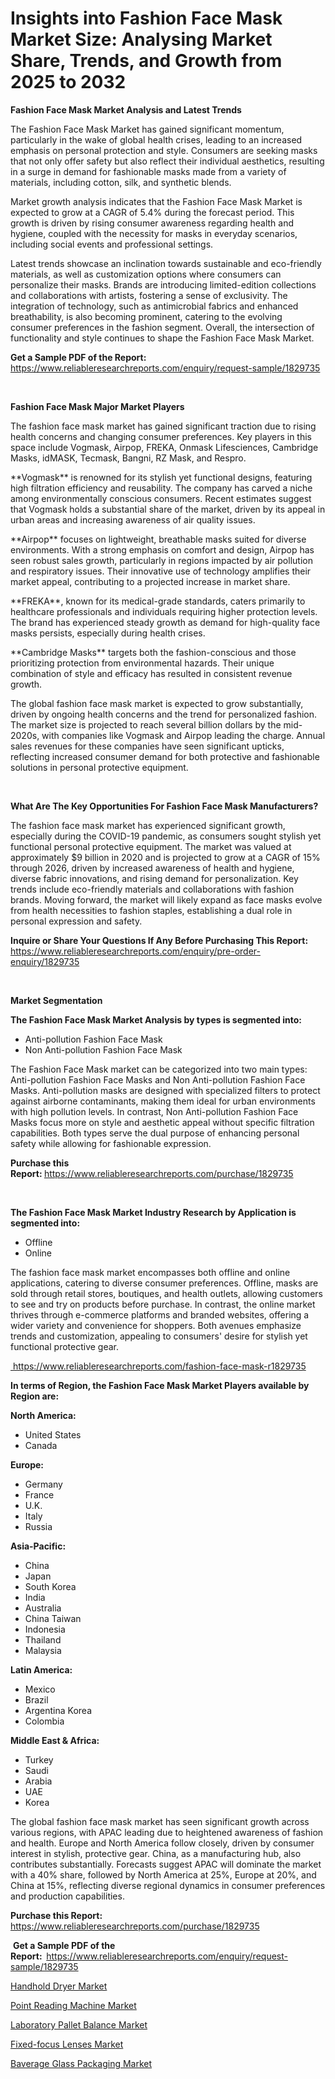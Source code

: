 <p><h1>Insights into Fashion Face Mask Market Size: Analysing Market Share, Trends, and Growth from 2025 to 2032</h1></p><p><strong>Fashion Face Mask Market Analysis and Latest Trends</strong></p>
<p><p>The Fashion Face Mask Market has gained significant momentum, particularly in the wake of global health crises, leading to an increased emphasis on personal protection and style. Consumers are seeking masks that not only offer safety but also reflect their individual aesthetics, resulting in a surge in demand for fashionable masks made from a variety of materials, including cotton, silk, and synthetic blends. </p><p>Market growth analysis indicates that the Fashion Face Mask Market is expected to grow at a CAGR of 5.4% during the forecast period. This growth is driven by rising consumer awareness regarding health and hygiene, coupled with the necessity for masks in everyday scenarios, including social events and professional settings. </p><p>Latest trends showcase an inclination towards sustainable and eco-friendly materials, as well as customization options where consumers can personalize their masks. Brands are introducing limited-edition collections and collaborations with artists, fostering a sense of exclusivity. The integration of technology, such as antimicrobial fabrics and enhanced breathability, is also becoming prominent, catering to the evolving consumer preferences in the fashion segment. Overall, the intersection of functionality and style continues to shape the Fashion Face Mask Market.</p></p>
<p><strong>Get a Sample PDF of the Report:&nbsp;</strong> <a href="https://www.reliableresearchreports.com/enquiry/request-sample/1829735?utm_campaign=83&utm_medium=2&utm_source=Github&utm_content=ia&utm_term=05042025&utm_id=fashion-face-mask">https://www.reliableresearchreports.com/enquiry/request-sample/1829735</a></p>
<p>&nbsp;</p>
<p><strong>Fashion Face Mask Major Market Players</strong></p>
<p><p>The fashion face mask market has gained significant traction due to rising health concerns and changing consumer preferences. Key players in this space include Vogmask, Airpop, FREKA, Onmask Lifesciences, Cambridge Masks, idMASK, Tecmask, Bangni, RZ Mask, and Respro.</p><p>**Vogmask** is renowned for its stylish yet functional designs, featuring high filtration efficiency and reusability. The company has carved a niche among environmentally conscious consumers. Recent estimates suggest that Vogmask holds a substantial share of the market, driven by its appeal in urban areas and increasing awareness of air quality issues.</p><p>**Airpop** focuses on lightweight, breathable masks suited for diverse environments. With a strong emphasis on comfort and design, Airpop has seen robust sales growth, particularly in regions impacted by air pollution and respiratory issues. Their innovative use of technology amplifies their market appeal, contributing to a projected increase in market share.</p><p>**FREKA**, known for its medical-grade standards, caters primarily to healthcare professionals and individuals requiring higher protection levels. The brand has experienced steady growth as demand for high-quality face masks persists, especially during health crises.</p><p>**Cambridge Masks** targets both the fashion-conscious and those prioritizing protection from environmental hazards. Their unique combination of style and efficacy has resulted in consistent revenue growth. </p><p>The global fashion face mask market is expected to grow substantially, driven by ongoing health concerns and the trend for personalized fashion. The market size is projected to reach several billion dollars by the mid-2020s, with companies like Vogmask and Airpop leading the charge. Annual sales revenues for these companies have seen significant upticks, reflecting increased consumer demand for both protective and fashionable solutions in personal protective equipment.</p></p>
<p>&nbsp;</p>
<p><strong>What Are The Key Opportunities For Fashion Face Mask Manufacturers?</strong></p>
<p><p>The fashion face mask market has experienced significant growth, especially during the COVID-19 pandemic, as consumers sought stylish yet functional personal protective equipment. The market was valued at approximately $9 billion in 2020 and is projected to grow at a CAGR of 15% through 2026, driven by increased awareness of health and hygiene, diverse fabric innovations, and rising demand for personalization. Key trends include eco-friendly materials and collaborations with fashion brands. Moving forward, the market will likely expand as face masks evolve from health necessities to fashion staples, establishing a dual role in personal expression and safety.</p></p>
<p><strong>Inquire or Share Your Questions If Any Before Purchasing This Report:</strong> <a href="https://www.reliableresearchreports.com/enquiry/pre-order-enquiry/1829735?utm_campaign=83&utm_medium=2&utm_source=Github&utm_content=ia&utm_term=05042025&utm_id=fashion-face-mask">https://www.reliableresearchreports.com/enquiry/pre-order-enquiry/1829735</a></p>
<p>&nbsp;</p>
<p><strong>Market Segmentation</strong></p>
<p><strong>The Fashion Face Mask Market Analysis by types is segmented into:</strong></p>
<p><ul><li>Anti-pollution Fashion Face Mask</li><li>Non Anti-pollution Fashion Face Mask</li></ul></p>
<p><p>The Fashion Face Mask market can be categorized into two main types: Anti-pollution Fashion Face Masks and Non Anti-pollution Fashion Face Masks. Anti-pollution masks are designed with specialized filters to protect against airborne contaminants, making them ideal for urban environments with high pollution levels. In contrast, Non Anti-pollution Fashion Face Masks focus more on style and aesthetic appeal without specific filtration capabilities. Both types serve the dual purpose of enhancing personal safety while allowing for fashionable expression.</p></p>
<p><strong>Purchase this Report:&nbsp;</strong><a href="https://www.reliableresearchreports.com/purchase/1829735?utm_campaign=83&utm_medium=2&utm_source=Github&utm_content=ia&utm_term=05042025&utm_id=fashion-face-mask">https://www.reliableresearchreports.com/purchase/1829735</a></p>
<p>&nbsp;</p>
<p><strong>The Fashion Face Mask Market Industry Research by Application is segmented into:</strong></p>
<p><ul><li>Offline</li><li>Online</li></ul></p>
<p><p>The fashion face mask market encompasses both offline and online applications, catering to diverse consumer preferences. Offline, masks are sold through retail stores, boutiques, and health outlets, allowing customers to see and try on products before purchase. In contrast, the online market thrives through e-commerce platforms and branded websites, offering a wider variety and convenience for shoppers. Both avenues emphasize trends and customization, appealing to consumers' desire for stylish yet functional protective gear.</p></p>
<p><a href="https://www.reliableresearchreports.com/fashion-face-mask-r1829735?utm_campaign=83&utm_medium=2&utm_source=Github&utm_content=ia&utm_term=05042025&utm_id=fashion-face-mask">&nbsp;https://www.reliableresearchreports.com/fashion-face-mask-r1829735</a></p>
<p><strong>In terms of Region, the Fashion Face Mask Market Players available by Region are:</strong></p>
<p>
    <p> <strong> North America: </strong>
        <ul>
            <li>United States</li>
            <li>Canada</li>
        </ul>
        </p> 
    <p> <strong> Europe: </strong>
        <ul>
            <li>Germany</li>
            <li>France</li>
            <li>U.K.</li>
            <li>Italy</li>
            <li>Russia</li>
        </ul>
        </p> 
    <p> <strong> Asia-Pacific: </strong>
        <ul>
            <li>China</li>
            <li>Japan</li>
            <li>South Korea</li>
            <li>India</li>
            <li>Australia</li>
            <li>China Taiwan</li>
            <li>Indonesia</li>
            <li>Thailand</li>
            <li>Malaysia</li>
        </ul>
        </p> 
    <p> <strong> Latin America: </strong>
        <ul>
            <li>Mexico</li>
            <li>Brazil</li>
            <li>Argentina Korea</li>
            <li>Colombia</li>
        </ul>
        </p> 
    <p> <strong> Middle East & Africa: </strong>
        <ul>
            <li>Turkey</li>
            <li>Saudi</li>
            <li>Arabia</li>
            <li>UAE</li>
            <li>Korea</li>
        </ul>
    </p>
    </p>
<p><p>The global fashion face mask market has seen significant growth across various regions, with APAC leading due to heightened awareness of fashion and health. Europe and North America follow closely, driven by consumer interest in stylish, protective gear. China, as a manufacturing hub, also contributes substantially. Forecasts suggest APAC will dominate the market with a 40% share, followed by North America at 25%, Europe at 20%, and China at 15%, reflecting diverse regional dynamics in consumer preferences and production capabilities.</p></p>
<p><strong>Purchase this Report: </strong><a href="https://www.reliableresearchreports.com/purchase/1829735?utm_campaign=83&utm_medium=2&utm_source=Github&utm_content=ia&utm_term=05042025&utm_id=fashion-face-mask">https://www.reliableresearchreports.com/purchase/1829735</a></p>
<p>&nbsp;<strong>Get a Sample PDF of the Report:&nbsp;&nbsp;</strong><a href="https://www.reliableresearchreports.com/enquiry/request-sample/1829735?utm_campaign=83&utm_medium=2&utm_source=Github&utm_content=ia&utm_term=05042025&utm_id=fashion-face-mask">https://www.reliableresearchreports.com/enquiry/request-sample/1829735</a></p>
<p><strong></strong></p>
<p><p><a href="https://github.com/pomasifilo/Market-Research-Report-List-1/blob/main/handhold-dryer-market.md?utm_campaign=83&utm_medium=2&utm_source=Github&utm_content=ia&utm_term=05042025&utm_id=fashion-face-mask">Handhold Dryer Market</a></p><p><a href="https://github.com/shefikagbons/Market-Research-Report-List-1/blob/main/point-reading-machine-market.md?utm_campaign=83&utm_medium=2&utm_source=Github&utm_content=ia&utm_term=05042025&utm_id=fashion-face-mask">Point Reading Machine Market</a></p><p><a href="https://github.com/ceneabiruk11/Market-Research-Report-List-1/blob/main/laboratory-pallet-balance-market.md?utm_campaign=83&utm_medium=2&utm_source=Github&utm_content=ia&utm_term=05042025&utm_id=fashion-face-mask">Laboratory Pallet Balance Market</a></p><p><a href="https://github.com/nontoengolo/Market-Research-Report-List-1/blob/main/fixed-focus-lenses-market.md?utm_campaign=83&utm_medium=2&utm_source=Github&utm_content=ia&utm_term=05042025&utm_id=fashion-face-mask">Fixed-focus Lenses Market</a></p><p><a href="https://github.com/avikalitesjj/Market-Research-Report-List-1/blob/main/baverage-glass-packaging-market.md?utm_campaign=83&utm_medium=2&utm_source=Github&utm_content=ia&utm_term=05042025&utm_id=fashion-face-mask">Baverage Glass Packaging Market</a></p></p>